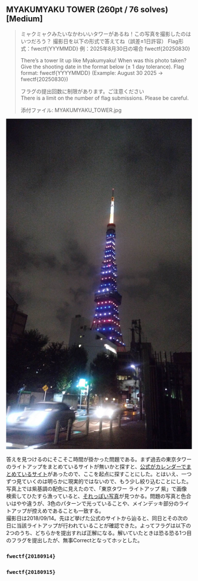 ## MYAKUMYAKU TOWER (260pt / 76 solves) [Medium]
> ミャクミャクみたいなかわいいタワーがあるね！この写真を撮影したのはいつだろう？ 撮影日を以下の形式で答えてね（誤差±1日許容） Flag形式：fwectf{YYYMMDD} 例：2025年8月30日の場合 fwectf{20250830}
> 
> There’s a tower lit up like Myakumyaku! When was this photo taken? Give the shooting date in the format below (± 1 day tolerance). Flag format: fwectf{YYYYMMDD} (Example: August 30 2025 → fwectf{20250830})
> 
> フラグの提出回数に制限があります。ご注意ください  
There is a limit on the number of flag submissions. Please be careful.
> 
> 添付ファイル: MYAKUMYAKU_TOWER.jpg

![](images/image01.jpg)

答えを見つけるのにそこそこ時間が掛かった問題である。まず過去の東京タワーのライトアップをまとめているサイトが無いかと探すと、[公式がカレンダーでまとめているサイト](https://www.tokyotower.co.jp/lightup/)があったので、ここを起点に探すことにした。とはいえ、一つずつ見ていくのは明らかに現実的ではないので、もう少し絞り込むことにした。  
写真上では紫基調の配色に見えたので、「東京タワー ライトアップ 紫」で画像検索してひたすら漁っていると、[それっぽい写真](https://acafe.msc.sony.jp/photo/detail/item/000027563022Hs)が見つかる。問題の写真と色合いはやや違うが、3色のパターンで光っていることや、メインデッキ部分のライトアップが控えめであることも一致する。  
撮影日は2018/09/14。先ほど挙げた公式のサイトから辿ると、同日とその次の日に当該ライトアップが行われていることが確認できた。よってフラグは以下の2つのうち、どちらかを提出すれば正解になる。解いていたときは恐る恐る1つ目のフラグを提出したが、無事Correctとなってホッとした。

### `fwectf{20180914}`
### `fwectf{20180915}`